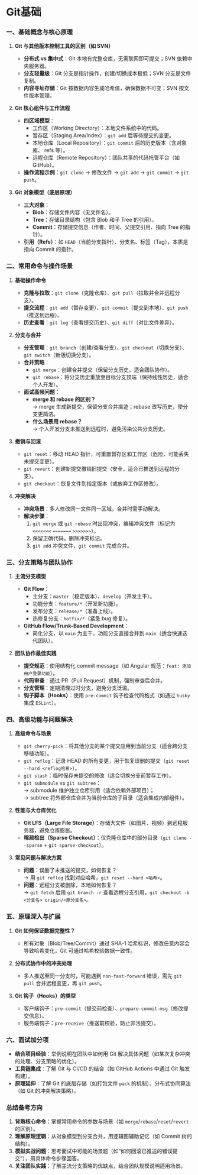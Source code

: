 # Git基础

### **一、基础概念与核心原理**
1. **Git 与其他版本控制工具的区别（如 SVN）**  
   - **分布式 vs 集中式**：Git 本地有完整仓库，无需联网即可提交；SVN 依赖中央服务器。  
   - **分支轻量级**：Git 分支是指针操作，创建/切换成本极低；SVN 分支是文件复制。  
   - **内容寻址存储**：Git 按数据内容生成哈希值，确保数据不可变；SVN 按文件版本管理。

2. **Git 核心组件与工作流程**  
   - **四区域模型**：  
     - 工作区（Working Directory）：本地文件系统中的代码。  
     - 暂存区（Staging Area/Index）：`git add` 后等待提交的变更。  
     - 本地仓库（Local Repository）：`git commit` 后的历史版本（含对象库、 refs 等）。  
     - 远程仓库（Remote Repository）：团队共享的代码托管平台（如 GitHub）。  
   - **操作流程示例**：`git clone` → 修改文件 → `git add` → `git commit` → `git push`。

3. **Git 对象模型（底层原理）**  
   - **三大对象**：  
     - **Blob**：存储文件内容（无文件名）。  
     - **Tree**：存储目录结构（包含 Blob 和子 Tree 的引用）。  
     - **Commit**：存储提交信息（作者、时间、父提交引用、指向 Tree 的指针）。  
   - **引用（Refs）**：如 `HEAD`（当前分支指针）、分支名、标签（Tag），本质是指向 Commit 的指针。


### **二、常用命令与操作场景**
1. **基础操作命令**  
   - **克隆与拉取**：`git clone`（克隆仓库）、`git pull`（拉取并合并远程分支）。  
   - **提交流程**：`git add`（暂存变更）、`git commit`（提交到本地）、`git push`（推送到远程）。  
   - **历史查看**：`git log`（查看提交历史）、`git diff`（对比文件差异）。  

2. **分支与合并**  
   - **分支管理**：`git branch`（创建/查看分支）、`git checkout`（切换分支）、`git switch`（新版切换分支）。  
   - **合并策略**：  
     - `git merge`：创建合并提交（保留分支历史，适合团队协作）。  
     - `git rebase`：将分支历史重放至目标分支顶端（保持线性历史，适合个人开发）。  
   - **面试高频问题**：  
     - **merge 和 rebase 的区别？**  
       → merge 生成新提交，保留分支合并痕迹；rebase 改写历史，使分支更简洁。  
     - **什么场景用 rebase？**  
       → 个人开发分支未推送到远程时，避免污染公共分支历史。

3. **撤销与回滚**  
   - `git reset`：移动 HEAD 指针，可重置暂存区和工作区（危险，可能丢失未提交变更）。  
   - `git revert`：创建新提交撤销旧提交（安全，适合已推送到远程的分支）。  
   - `git checkout`：恢复文件到指定版本（或放弃工作区修改）。  

4. **冲突解决**  
   - **冲突场景**：多人修改同一文件同一区域，合并时需手动解决。  
   - **解决步骤**：  
     1. `git merge` 或 `git rebase` 时出现冲突，编辑冲突文件（标记为 `<<<<<<<` `=======` `>>>>>>>`）。  
     2. 保留正确代码，删除冲突标记。  
     3. `git add` 冲突文件，`git commit` 完成合并。  


### **三、分支策略与团队协作**
1. **主流分支模型**  
   - **Git Flow**：  
     - 主分支：`master`（稳定版本）、`develop`（开发主干）。  
     - 功能分支：`feature/*`（开发新功能）。  
     - 发布分支：`release/*`（准备上线）。  
     - 热修复分支：`hotfix/*`（紧急 bug 修复）。  
   - **GitHub Flow/Trunk-Based Development**：  
     - 简化分支，以 `main` 为主干，功能分支直接合并到 `main`（适合快速迭代团队）。  

2. **团队协作最佳实践**  
   - **提交规范**：使用结构化 commit message（如 Angular 规范：`feat: 添加用户登录功能`）。  
   - **代码审查**：通过 PR（Pull Request）机制，强制审查后合并。  
   - **分支管理**：定期清理过时分支，避免分支泛滥。  
   - **钩子脚本（Hooks）**：使用 `pre-commit` 钩子检查代码格式（如通过 `husky` 集成 `ESLint`）。  


### **四、高级功能与问题解决**
1. **高级命令与场景**  
   - `git cherry-pick`：将其他分支的某个提交应用到当前分支（适合跨分支移植功能）。  
   - `git reflog`：记录 HEAD 的所有变更，用于恢复误删的提交（`git reset --hard <reflog哈希>`）。  
   - `git stash`：临时保存未提交的修改（适合切换分支前暂存工作）。  
   - `git submodule` vs `git subtree`：  
     → submodule 维护独立仓库引用（适合依赖外部项目）；  
     → subtree 将外部仓库合并为当前仓库的子目录（适合集成内部组件）。  

2. **性能与大仓库优化**  
   - **Git LFS（Large File Storage）**：存储大文件（如图片、视频）到远程服务器，避免仓库膨胀。  
   - **稀疏检出（Sparse Checkout）**：仅克隆仓库中的部分目录（`git clone --sparse` + `git sparse-checkout`）。  

3. **常见问题与解决方案**  
   - **问题**：误删了未推送的提交，如何恢复？  
     → 用 `git reflog` 找到对应哈希，`git reset --hard <哈希>`。  
   - **问题**：远程分支被删除，本地如何恢复？  
     → `git fetch` 后用 `git branch -r` 查看远程分支引用，`git checkout -b <分支名> origin/<原分支名>`。  


### **五、原理深入与扩展**
1. **Git 如何保证数据完整性？**  
   - 所有对象（Blob/Tree/Commit）通过 SHA-1 哈希标识，修改任意内容会导致哈希变化，Git 可通过哈希校验数据一致性。  

2. **分布式协作中的冲突处理**  
   - 多人推送至同一分支时，可能遇到 `non-fast-forward` 错误，需先 `git pull` 合并远程变更，再 `git push`。  

3. **Git 钩子（Hooks）的类型**  
   - 客户端钩子：`pre-commit`（提交前检查）、`prepare-commit-msg`（修改提交信息）。  
   - 服务端钩子：`pre-receive`（推送前校验，防止非法提交）。  


### **六、面试加分项**
- **结合项目经验**：举例说明在团队中如何用 Git 解决具体问题（如某次复杂冲突的处理、分支策略的优化）。  
- **工具链集成**：了解 Git 与 CI/CD 的结合（如 GitHub Actions 中通过 Git 触发构建）。  
- **原理延伸**：了解 Git 的底层存储（如打包文件 `pack` 的机制）、分布式协同算法（如 Git 的冲突解决策略）。  


### **总结备考方向**
1. **背熟核心命令**：掌握常用命令的参数与场景（如 `merge`/`rebase`/`reset`/`revert` 的区别）。  
2. **理解原理逻辑**：从对象模型到分支合并，用逻辑图辅助记忆（如 Commit 树的结构）。  
3. **模拟实战问题**：思考面试中可能的场景题（如“如何回滚已推送的错误提交”），用具体命令步骤回答。  
4. **关注团队实践**：了解主流分支策略的优缺点，结合团队规模说明适用场景。
